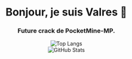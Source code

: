 <h1 align="center">Bonjour, je suis Valres 👋</h1>
<h3 align="center">Future crack de PocketMine-MP.</h3>

<div align="center">
  <img src="https://github-readme-stats.vercel.app/api/top-langs/?username=ValresMC&layout=compact&theme=tokyonight" alt="Top Langs">
</div>

<div align="center">
  <img src="https://github-readme-stats.vercel.app/api?username=ValresMC&show_icons=true&theme=tokyonight" alt="GitHub Stats">
</div>



